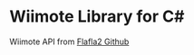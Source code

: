 # Wiimote Library for C#
Wiimote API from [Flafla2 Github](https://github.com/Flafla2/Unity-Wiimote)